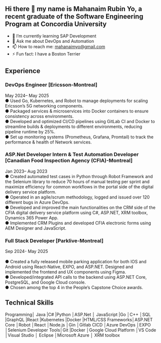 ## Hi there 👋 my name is Mahanaim Rubin Yo, a recent graduate of the Software Engineering Program at Concordia University

- 🌱 I’m currently learning SAP Development
- 💬 Ask me about DevOps and Automation
- 📫 How to reach me: mahanaimyo@gmail.com
- ⚡ Fun fact: I have a Boston Terrier

## Experience

### DevOps Engineer  [Ericsson-Montreal]                     
May 2024– May 2025  <br />
● Used Go, Kubernetes, and Robot to manage deployments for scaling Ericsson’s 5G networking components.   <br />
● Packaged services & microservices into Docker containers to ensure consistency across environments.  <br />
● Developed and optimized CI/CD pipelines using GitLab CI and Docker to streamline builds & deployments to 
different environments, reducing pipeline runtime by 25%.  <br />
● Set up monitoring systems (Prometheus, Grafana, Promtail) to track the performance & health of Network services.  <br />

### ASP.Net Developer Intern & Test Automation Developer [Canadian Food Inspection Agency (CFIA)-Montreal]                                    
Jan 2023– Aug 2023  <br />
● Created automated test cases in Python through Robot Framework and the Selenium library to reduce 70 hours 
of manual testing per sprint and maximize efficiency for common workflows in the portal side of the digital 
delivery service platform.   <br />
● Operated in an agile/scrum methodology, logged and issued over 120 different bugs in Azure DevOps.   <br />
● Developed and improved the main functionalities on the CRM side of the CFIA digital delivery service platform 
using C#, ASP.NET, XRM toolbox, Dynamics 365 Power App.  <br />
● Implemented CRM Plugins and developed CFIA electronic forms using AEM Designer and JavaScript.  <br />

### Full Stack Developer [Parklive-Montreal]                                                                                     
Sep 2024- May 2025    <br />                    
● Created a fully released mobile parking application for both IOS and Android using React-Native, EXPO, and 
ASP.NET. Designed and implemented the frontend and UX components using Figma.  <br />
● Developed/integrated API calls to the backend using ASP.NET Core, PostgreSQL, and Google Cloud console.  <br />
● Chosen among the top 4 in the People’s Capstone Choice awards.  <br />


## Technical Skills
Programming│ Java |C# |Python │ASP.Net │ JavaScript |Go │C++ │SQL |GraphQL |React |Kubernetes |Docker |HTML/CSS 
Frameworks│ASP.NET Core │Robot │React │Node.js │Gin │Gitlab CICD │Azure DevOps │EXPO │Selenium 
Developer Tools│Git |Docker │Google Cloud Platform │VS Code │Visual Studio │ Eclipse │Microsoft Azure │ XRM toolbox 
